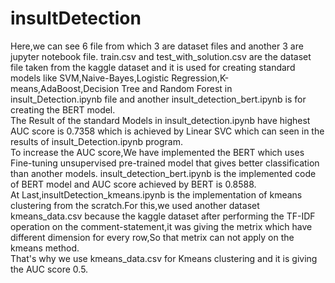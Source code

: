 # insultDetection
Here,we can see 6 file from which 3 are dataset files and another 3 are jupyter notebook file.
train.csv and test_with_solution.csv are the dataset file taken from the kaggle dataset and it is used for creating standard models like SVM,Naive-Bayes,Logistic Regression,K-means,AdaBoost,Decision Tree and Random Forest in insult_Detection.ipynb file and another insult_detection_bert.ipynb is for creating the BERT model.<br>
The Result of the standard Models in insult_detection.ipynb have highest AUC score is 0.7358 which is achieved by Linear SVC which can seen in the results of insult_Detection.ipynb program.<br>
To increase the AUC score,We have implemented the BERT which uses Fine-tuning unsupervised pre-trained model that gives better classification than another models. insult_detection_bert.ipynb is the implemented code of BERT model and AUC score achieved by BERT is 0.8588.<br>
At Last,insultDetection_kmeans.ipynb is the implementation of kmeans clustering from the scratch.For this,we used another dataset kmeans_data.csv because the kaggle dataset after performing the TF-IDF operation on the comment-statement,it was giving the metrix which have different dimension for every row,So that metrix can not apply on the kmeans method.<br>
That's why we use kmeans_data.csv for Kmeans clustering and it is giving the AUC score 0.5.  

